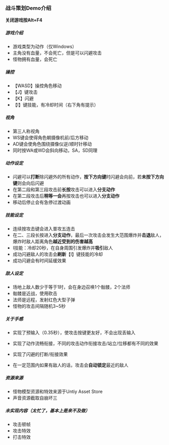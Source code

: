 ### 战斗策划Demo介绍

**关闭游戏按Alt+F4**

##### 游戏介绍

- 游戏类型为动作（仅Windows）
- 主角没有血量，不会死亡，但是可以闪避攻击
- 怪物拥有血量，会死亡

##### 操控

- 【WASD】操控角色移动
- 【J】键攻击
- 【K】闪避
- 【I】键技能，有冷却时间（右下角有提示）

##### 视角

- 第三人称视角
- WS键会使得角色朝摄像机前/后方移动
- AD键会使角色围绕摄像仪逆/顺时针移动
- 同时按WA或WD会斜向移动，SA，SD同理

##### 动作设定

- 闪避可以**打断**除闪避外的所有动作，**按下方向键**时闪避会向前，若**未按下方向键**则会向后闪避
- 在第二段和第三段攻击前**长按**攻击可以进入**分支动作**
- 在第二段攻击后**稍等一会**再按攻击也可以进入**分支动作**
- 移动后停止会有急停过渡动画

##### 技能设定

- 连续按攻击键会进入普攻五连击
- 在二、三段长按进入**分支动作**，最后一次攻击会发生大范围爆炸并**击退**敌人，爆炸时敌人距离角色**越近受到的伤害越高**
- I技能：冷却20秒，在自身周围引发爆炸并**吸引**敌人
- 成功闪避敌人的攻击会**刷新**【I】键技能的冷却
- 成功闪避会有时间延缓效果

##### 敌人设定

- 场地上敌人数少于等于1时，会在身边召唤1个骷髅，2个法师
- 骷髅是近战，使用砍击
- 法师是远程，发射红色大型子弹
- 怪物的攻击间隔随机3~5秒

##### 关于手感

- 实现了预输入（0.35秒），使攻击按键更友好，不会出现丢输入

- 实现了动作流畅衔接，不同的攻击动作衔接攻击/站立/位移都有不同的效果

- 实现了闪避的打断/衔接效果
- 在一定范围内如果有敌人的话，攻击会**自动锁定**最近的敌人

##### 资源来源

- 怪物模型资源和特效来源于Untiy Asset Store
- 声音资源截取自崩坏三

##### 未实现内容（太忙了，基本上是来不及做）

- 攻击顿帧
- 攻击特效
- 打击特效



